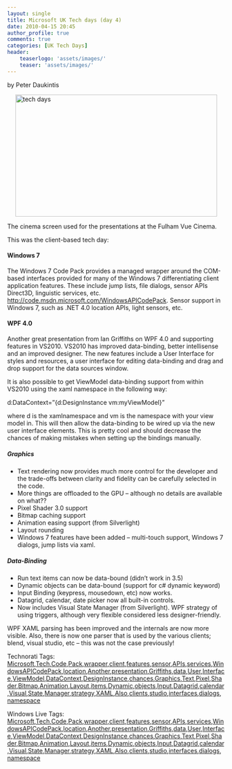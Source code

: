 ```yaml
---
layout: single
title: Microsoft UK Tech days (day 4)
date: 2010-04-15 20:45
author_profile: true
comments: true
categories: [UK Tech Days]
header:
    teaserlogo: 'assets/images/'
    teaser: 'assets/images/'
---
```

<div id="msgcns!4F1B7368284539E5!208" class="bvMsg"><p>by Peter Daukintis</p> <p><a href="http://peted.azurewebsites.net/wp-content/uploads/2010/09/techdays3.jpg" rel="WLPP"><img style="display:block;float:none;margin-left:auto;margin-right:auto;border-width:0;" title="tech days" border="0" alt="tech days" src="http://peted.azurewebsites.net/wp-content/uploads/2010/09/techdays3.jpg?w=300" width="467" height="282" /></a></p> <p>The cinema screen used for the presentations at the Fulham Vue Cinema. </p> <p>This was the client-based tech day:</p> <h4>Windows 7</h4> <p>The Windows 7 Code Pack provides a managed wrapper around the COM-based interfaces provided for many of the Windows 7 differentiating client application features. These include jump lists, file dialogs, sensor APIs Direct3D, linguistic services, etc. <a title="http://code.msdn.microsoft.com/WindowsAPICodePack" href="http://code.msdn.microsoft.com/WindowsAPICodePack">http://code.msdn.microsoft.com/WindowsAPICodePack</a>. Sensor support in Windows 7, such as .NET 4.0 location APIs, light sensors, etc.</p> <h4>WPF 4.0</h4> <p>Another great presentation from Ian Griffiths on WPF 4.0 and supporting features in VS2010. VS2010 has improved data-binding, better intellisense and an improved designer. The new features include a User Interface for styles and resources, a user interface for editing data-binding and drag and drop support for the data sources window. </p> <p>It is also possible to get ViewModel data-binding support from within VS2010 using the xaml namespace in the following way:</p> <p>d:DataContext=”&#123;d:DesignInstance vm:myViewModel&#125;”</p> <p>where d is the xamlnamespace and vm is the namespace with your view model in. This will then allow the data-binding to be wired up via the new user interface elements. This is pretty cool and should decrease the chances of making mistakes when setting up the bindings manually.</p> <h5>Graphics</h5> <ul> <li>Text rendering now provides much more control for the developer and the trade-offs between clarity and fidelity can be carefully selected in the code.  <li>More things are offloaded to the GPU – although no details are available on what??  <li>Pixel Shader 3.0 support  <li>Bitmap caching support  <li>Animation easing support (from Silverlight)  <li>Layout rounding  <li>Windows 7 features have been added – multi-touch support, Windows 7 dialogs, jump lists via xaml.</li></li></ul> <h5>Data-Binding</h5> <ul> <li>Run text items can now be data-bound (didn’t work in 3.5)  <li>Dynamic objects can be data-bound (support for c# dynamic keyword)  <li>Input Binding (keypress, mousedown, etc) now works.  <li>Datagrid, calendar, date picker now all built-in controls.  <li>Now includes Visual State Manager (from Silverlight). WPF strategy of using triggers, although very flexible considered less designer-friendly.</li></li></ul> <p>WPF XAML parsing has been improved and the internals are now more visible. Also, there is now one parser that is used by the various clients; blend, visual studio, etc – this was not the case previously! </p> <p></p>Technorati Tags: <a href="http://technorati.com/tags/Microsoft" rel="tag">Microsoft</a>,<a href="http://technorati.com/tags/Tech" rel="tag">Tech</a>,<a href="http://technorati.com/tags/Code" rel="tag">Code</a>,<a href="http://technorati.com/tags/Pack" rel="tag">Pack</a>,<a href="http://technorati.com/tags/wrapper" rel="tag">wrapper</a>,<a href="http://technorati.com/tags/client" rel="tag">client</a>,<a href="http://technorati.com/tags/features" rel="tag">features</a>,<a href="http://technorati.com/tags/sensor" rel="tag">sensor</a>,<a href="http://technorati.com/tags/APIs" rel="tag">APIs</a>,<a href="http://technorati.com/tags/services" rel="tag">services</a>,<a href="http://technorati.com/tags/WindowsAPICodePack" rel="tag">WindowsAPICodePack</a>,<a href="http://technorati.com/tags/location" rel="tag">location</a>,<a href="http://technorati.com/tags/Another" rel="tag">Another</a>,<a href="http://technorati.com/tags/presentation" rel="tag">presentation</a>,<a href="http://technorati.com/tags/Griffiths" rel="tag">Griffiths</a>,<a href="http://technorati.com/tags/data" rel="tag">data</a>,<a href="http://technorati.com/tags/User" rel="tag">User</a>,<a href="http://technorati.com/tags/Interface" rel="tag">Interface</a>,<a href="http://technorati.com/tags/ViewModel" rel="tag">ViewModel</a>,<a href="http://technorati.com/tags/DataContext" rel="tag">DataContext</a>,<a href="http://technorati.com/tags/DesignInstance" rel="tag">DesignInstance</a>,<a href="http://technorati.com/tags/chances" rel="tag">chances</a>,<a href="http://technorati.com/tags/Graphics" rel="tag">Graphics</a>,<a href="http://technorati.com/tags/Text" rel="tag">Text</a>,<a href="http://technorati.com/tags/Pixel" rel="tag">Pixel</a>,<a href="http://technorati.com/tags/Shader" rel="tag">Shader</a>,<a href="http://technorati.com/tags/Bitmap" rel="tag">Bitmap</a>,<a href="http://technorati.com/tags/Animation" rel="tag">Animation</a>,<a href="http://technorati.com/tags/Layout" rel="tag">Layout</a>,<a href="http://technorati.com/tags/items" rel="tag">items</a>,<a href="http://technorati.com/tags/Dynamic" rel="tag">Dynamic</a>,<a href="http://technorati.com/tags/objects" rel="tag">objects</a>,<a href="http://technorati.com/tags/Input" rel="tag">Input</a>,<a href="http://technorati.com/tags/Datagrid" rel="tag">Datagrid</a>,<a href="http://technorati.com/tags/calendar" rel="tag">calendar</a>,<a href="http://technorati.com/tags/Visual" rel="tag">Visual</a>,<a href="http://technorati.com/tags/State" rel="tag">State</a>,<a href="http://technorati.com/tags/Manager" rel="tag">Manager</a>,<a href="http://technorati.com/tags/strategy" rel="tag">strategy</a>,<a href="http://technorati.com/tags/XAML" rel="tag">XAML</a>,<a href="http://technorati.com/tags/Also" rel="tag">Also</a>,<a href="http://technorati.com/tags/clients" rel="tag">clients</a>,<a href="http://technorati.com/tags/studio" rel="tag">studio</a>,<a href="http://technorati.com/tags/interfaces" rel="tag">interfaces</a>,<a href="http://technorati.com/tags/dialogs" rel="tag">dialogs</a>,<a href="http://technorati.com/tags/namespace" rel="tag">namespace</a><br /> <p></p>Windows Live Tags: <a href="http://windows.live.com/connect/tag/Microsoft" rel="clubhouseTag">Microsoft</a>,<a href="http://windows.live.com/connect/tag/Tech" rel="clubhouseTag">Tech</a>,<a href="http://windows.live.com/connect/tag/Code" rel="clubhouseTag">Code</a>,<a href="http://windows.live.com/connect/tag/Pack" rel="clubhouseTag">Pack</a>,<a href="http://windows.live.com/connect/tag/wrapper" rel="clubhouseTag">wrapper</a>,<a href="http://windows.live.com/connect/tag/client" rel="clubhouseTag">client</a>,<a href="http://windows.live.com/connect/tag/features" rel="clubhouseTag">features</a>,<a href="http://windows.live.com/connect/tag/sensor" rel="clubhouseTag">sensor</a>,<a href="http://windows.live.com/connect/tag/APIs" rel="clubhouseTag">APIs</a>,<a href="http://windows.live.com/connect/tag/services" rel="clubhouseTag">services</a>,<a href="http://windows.live.com/connect/tag/WindowsAPICodePack" rel="clubhouseTag">WindowsAPICodePack</a>,<a href="http://windows.live.com/connect/tag/location" rel="clubhouseTag">location</a>,<a href="http://windows.live.com/connect/tag/Another" rel="clubhouseTag">Another</a>,<a href="http://windows.live.com/connect/tag/presentation" rel="clubhouseTag">presentation</a>,<a href="http://windows.live.com/connect/tag/Griffiths" rel="clubhouseTag">Griffiths</a>,<a href="http://windows.live.com/connect/tag/data" rel="clubhouseTag">data</a>,<a href="http://windows.live.com/connect/tag/User" rel="clubhouseTag">User</a>,<a href="http://windows.live.com/connect/tag/Interface" rel="clubhouseTag">Interface</a>,<a href="http://windows.live.com/connect/tag/ViewModel" rel="clubhouseTag">ViewModel</a>,<a href="http://windows.live.com/connect/tag/DataContext" rel="clubhouseTag">DataContext</a>,<a href="http://windows.live.com/connect/tag/DesignInstance" rel="clubhouseTag">DesignInstance</a>,<a href="http://windows.live.com/connect/tag/chances" rel="clubhouseTag">chances</a>,<a href="http://windows.live.com/connect/tag/Graphics" rel="clubhouseTag">Graphics</a>,<a href="http://windows.live.com/connect/tag/Text" rel="clubhouseTag">Text</a>,<a href="http://windows.live.com/connect/tag/Pixel" rel="clubhouseTag">Pixel</a>,<a href="http://windows.live.com/connect/tag/Shader" rel="clubhouseTag">Shader</a>,<a href="http://windows.live.com/connect/tag/Bitmap" rel="clubhouseTag">Bitmap</a>,<a href="http://windows.live.com/connect/tag/Animation" rel="clubhouseTag">Animation</a>,<a href="http://windows.live.com/connect/tag/Layout" rel="clubhouseTag">Layout</a>,<a href="http://windows.live.com/connect/tag/items" rel="clubhouseTag">items</a>,<a href="http://windows.live.com/connect/tag/Dynamic" rel="clubhouseTag">Dynamic</a>,<a href="http://windows.live.com/connect/tag/objects" rel="clubhouseTag">objects</a>,<a href="http://windows.live.com/connect/tag/Input" rel="clubhouseTag">Input</a>,<a href="http://windows.live.com/connect/tag/Datagrid" rel="clubhouseTag">Datagrid</a>,<a href="http://windows.live.com/connect/tag/calendar" rel="clubhouseTag">calendar</a>,<a href="http://windows.live.com/connect/tag/Visual" rel="clubhouseTag">Visual</a>,<a href="http://windows.live.com/connect/tag/State" rel="clubhouseTag">State</a>,<a href="http://windows.live.com/connect/tag/Manager" rel="clubhouseTag">Manager</a>,<a href="http://windows.live.com/connect/tag/strategy" rel="clubhouseTag">strategy</a>,<a href="http://windows.live.com/connect/tag/XAML" rel="clubhouseTag">XAML</a>,<a href="http://windows.live.com/connect/tag/Also" rel="clubhouseTag">Also</a>,<a href="http://windows.live.com/connect/tag/clients" rel="clubhouseTag">clients</a>,<a href="http://windows.live.com/connect/tag/studio" rel="clubhouseTag">studio</a>,<a href="http://windows.live.com/connect/tag/interfaces" rel="clubhouseTag">interfaces</a>,<a href="http://windows.live.com/connect/tag/dialogs" rel="clubhouseTag">dialogs</a>,<a href="http://windows.live.com/connect/tag/namespace" rel="clubhouseTag">namespace</a>  </div>

